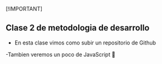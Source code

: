 [!IMPORTANT]

## Clase 2 de metodologia de desarrollo

- En esta clase vimos como subir un repositorio de Github

-Tambien veremos un poco de JavaScript 🔔